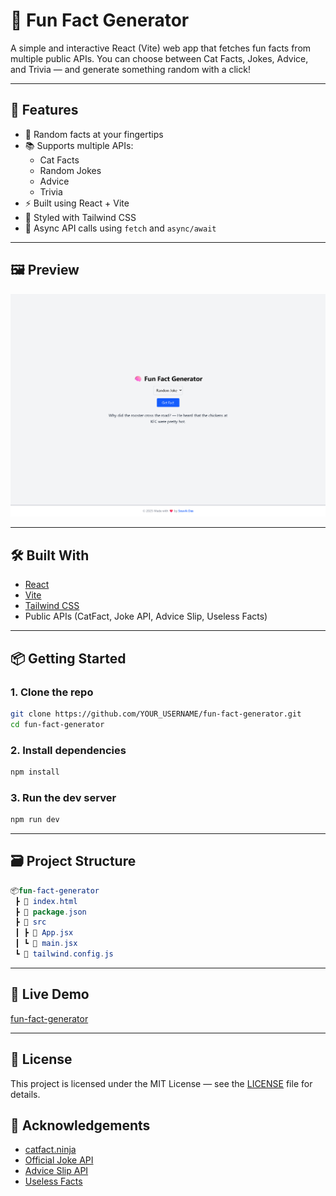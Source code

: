 # 🧠 Fun Fact Generator

A simple and interactive React (Vite) web app that fetches fun facts from multiple public APIs. You can choose between Cat Facts, Jokes, Advice, and Trivia — and generate something random with a click!

---

## 🚀 Features

- 🔁 Random facts at your fingertips
- 📚 Supports multiple APIs:
  - Cat Facts
  - Random Jokes
  - Advice
  - Trivia
- ⚡ Built using React + Vite
- 🎨 Styled with Tailwind CSS
- 💬 Async API calls using `fetch` and `async/await`

---

## 🖼️ Preview

![App Screenshot](./screenshot.png)

---

## 🛠️ Built With

- [React](https://reactjs.org/)
- [Vite](https://vitejs.dev/)
- [Tailwind CSS](https://tailwindcss.com/)
- Public APIs (CatFact, Joke API, Advice Slip, Useless Facts)

---

## 📦 Getting Started

### 1. Clone the repo

```bash
git clone https://github.com/YOUR_USERNAME/fun-fact-generator.git
cd fun-fact-generator
```

### 2. Install dependencies

```bash
npm install
```

### 3. Run the dev server

```bash
npm run dev
```

---

## 🗃️ Project Structure
```kotlin
📦fun-fact-generator
 ┣ 📄 index.html
 ┣ 📄 package.json
 ┣ 📁 src
 ┃ ┣ 📄 App.jsx
 ┃ ┗ 📄 main.jsx
 ┗ 📄 tailwind.config.js
```

---

## 📌 Live Demo
[fun-fact-generator](https://fun-fact-generator-aa63.onrender.com)

---

## 📜 License
This project is licensed under the MIT License — see the [LICENSE](./license.txt) file for details.

## 🙌 Acknowledgements

- [catfact.ninja](https://catfact.ninja/fact)
- [Official Joke API](https://official-joke-api.appspot.com/random_joke)
- [Advice Slip API](https://api.adviceslip.com/advice)
- [Useless Facts](https://uselessfacts.jsph.pl/random.json?language=en)
